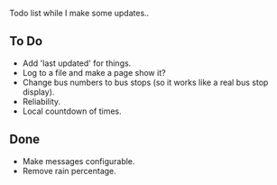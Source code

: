 Todo list while I make some updates..

## To Do
* Add 'last updated' for things.
* Log to a file and make a page show it?
* Change bus numbers to bus stops (so it works like a real bus stop display).
* Reliability.
* Local countdown of times.

## Done
* Make messages configurable.
* Remove rain percentage.
